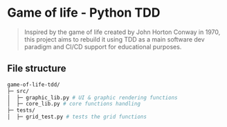 # Game of life - Python TDD

> Inspired by the game of life created by John Horton Conway in 1970, this project aims to rebuild it using TDD as a main software dev paradigm and CI/CD support for educational purposes.


## File structure

```bash
game-of-life-tdd/
├─ src/
│  ├─ graphic_lib.py # UI & graphic rendering functions
│  ├─ core_lib.py # core functions handling
├─ tests/
│  ├─ grid_test.py # tests the grid functions
```